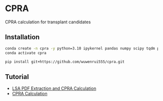# CPRA

CPRA calculation for transplant candidates

## Installation

```sh
conda create -n cpra -y python=3.10 ipykernel pandas numpy scipy tqdm pdfplumber openpyxl
conda activate cpra
```

```sh
pip install git+https://github.com/wuwenrui555/cpra.git
```

## Tutorial

- [LSA PDF Extraction and CPRA Calculation](./notebook/pdf_extraction.ipynb)
- [CPRA Calculation](./notebook/cpra_calculation.ipynb)
